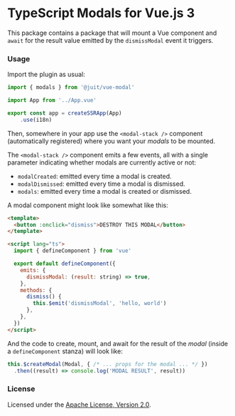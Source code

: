 # TypeScript Modals for Vue.js 3

This package contains a package that will mount a Vue component and `await`
for the result value emitted by the `dismissModal` event it triggers.

### Usage

Import the plugin as usual:

```typescript
import { modals } from '@juit/vue-modal'

import App from '../App.vue'

export const app = createSSRApp(App)
    .use(i18n)
```

Then, somewhere in your app use the `<modal-stack />` component (automatically
registered) where you want your _modals_ to be mounted.

The `<modal-stack />` component emits a few events, all with a single parameter
indicating whether modals are currently active or not:

* `modalCreated`: emitted every time a modal is created.
* `modalDismissed`: emitted every time a modal is dismissed.
* `modals`: emitted every time a modal is created or dismissed.

A modal component might look like somewhat like this:

```html
<template>
  <button :onclick="dismiss">DESTROY THIS MODAL</button>
</template>

<script lang="ts">
  import { defineComponent } from 'vue'

  export default defineComponent({
    emits: {
      dismissModal: (result: string) => true,
    },
    methods: {
      dismiss() {
        this.$emit('dismissModal', 'hello, world')
      },
    },
  })
</script>
```

And the code to create, mount, and await for the result of the _modal_
(inside a `defineComponent` stanza) will look like:

```ts
this.$createModal(Modal, { /* ... props for the modal ... */ })
  .then((result) => console.log('MODAL RESULT', result))
```

### License

Licensed under the [Apache License, Version 2.0](LICENSE.md).

[1]: https://www.npmjs.com/package/vite-plugin-vue-svg
[2]: https://www.npmjs.com/package/svgo
